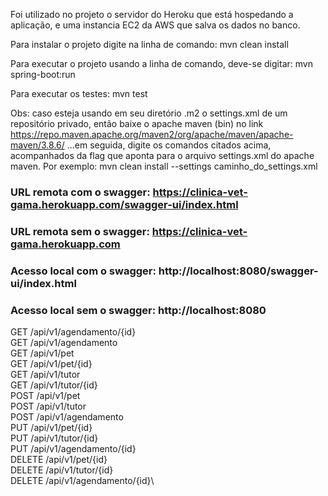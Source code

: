 
Foi utilizado no projeto o servidor do Heroku que está hospedando a aplicação, e uma instancia EC2 da AWS que salva os dados no banco. 

Para instalar o projeto digite na linha de comando: mvn clean install

Para executar o projeto usando a linha de comando, deve-se digitar: mvn spring-boot:run

Para executar os testes: mvn test

Obs: caso esteja usando em seu diretório .m2 o settings.xml de um repositório privado, então baixe o apache maven (bin) no link https://repo.maven.apache.org/maven2/org/apache/maven/apache-maven/3.8.6/
...em seguida, digite os comandos citados acima, acompanhados da flag que aponta para o arquivo settings.xml do apache maven. 
Por exemplo: mvn clean install --settings caminho_do_settings.xml


### URL remota com o swagger: https://clinica-vet-gama.herokuapp.com/swagger-ui/index.html
### URL remota sem o swagger: https://clinica-vet-gama.herokuapp.com
### Acesso local com o swagger: http://localhost:8080/swagger-ui/index.html
### Acesso local sem o swagger: http://localhost:8080


GET /api/v1/agendamento/{id}\
GET /api/v1/agendamento\
GET /api/v1/pet\
GET /api/v1/pet/{id}\
GET /api/v1/tutor\
GET /api/v1/tutor/{id}\
POST /api/v1/pet\
POST /api/v1/tutor\
POST /api/v1/agendamento\
PUT /api/v1/pet/{id}\
PUT /api/v1/tutor/{id}\
PUT /api/v1/agendamento/{id}\
DELETE /api/v1/pet/{id}\
DELETE /api/v1/tutor/{id}\
DELETE /api/v1/agendamento/{id}\
